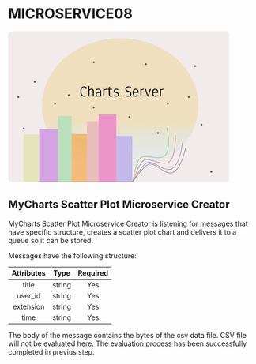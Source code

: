 # MICROSERVICE08

![ChartsLogo](ChartLogo.png)

## MyCharts Scatter Plot Microservice Creator

MyCharts Scatter Plot Microservice Creator is listening for messages that have specific structure, creates a scatter plot chart and delivers it to a queue so it can be stored.

Messages have the following structure:

| Attributes | Type | Required |
| :---: | :---: | :---: |
| title | string | Yes 
| user_id | string | Yes
| extension | string | Yes
| time | string | Yes

The body of the message contains the bytes of the csv data file. CSV file will not be evaluated here. The evaluation process has been successfully completed in previus step.

